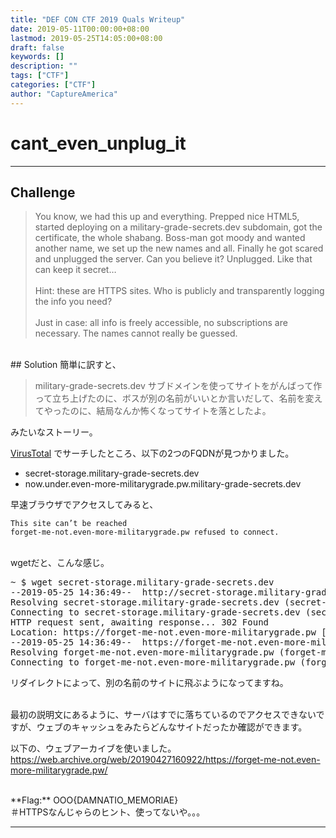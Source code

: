 ```yaml
---
title: "DEF CON CTF 2019 Quals Writeup"
date: 2019-05-11T00:00:00+08:00
lastmod: 2019-05-25T14:05:00+08:00
draft: false
keywords: []
description: ""
tags: ["CTF"]
categories: ["CTF"]
author: "CaptureAmerica"
---
```


# cant_even_unplug_it
- - -
## Challenge
> You know, we had this up and everything. Prepped nice HTML5, started deploying on a military-grade-secrets.dev subdomain, got the certificate, the whole shabang. Boss-man got moody and wanted another name, we set up the new names and all. Finally he got scared and unplugged the server. Can you believe it? Unplugged. Like that can keep it secret…
<br /><br />
> Hint: these are HTTPS sites. Who is publicly and transparently logging the info you need?
<br /><br />
> Just in case: all info is freely accessible, no subscriptions are necessary. The names cannot really be guessed. 

<br />
## Solution
簡単に訳すと、

> military-grade-secrets.dev サブドメインを使ってサイトをがんばって作って立ち上げたのに、ボスが別の名前がいいとか言いだして、名前を変えてやったのに、結局なんか怖くなってサイトを落としたよ。

みたいなストーリー。

[VirusTotal](https://www.virustotal.com/#/domain/military-grade-secrets.dev) でサーチしたところ、以下の2つのFQDNが見つかりました。

- secret-storage.military-grade-secrets.dev
- now.under.even-more-militarygrade.pw.military-grade-secrets.dev

早速ブラウザでアクセスしてみると、

`This site can’t be reached`
<br />
`forget-me-not.even-more-militarygrade.pw refused to connect.`


<br />
wgetだと、こんな感じ。
<pre>
~ $ wget secret-storage.military-grade-secrets.dev
--2019-05-25 14:36:49--  http://secret-storage.military-grade-secrets.dev/
Resolving secret-storage.military-grade-secrets.dev (secret-storage.military-grade-secrets.dev)... 172.217.24.115
Connecting to secret-storage.military-grade-secrets.dev (secret-storage.military-grade-secrets.dev)|172.217.24.115|:80... connected.
HTTP request sent, awaiting response... 302 Found
Location: https://forget-me-not.even-more-militarygrade.pw [following]
--2019-05-25 14:36:49--  https://forget-me-not.even-more-militarygrade.pw/
Resolving forget-me-not.even-more-militarygrade.pw (forget-me-not.even-more-militarygrade.pw)... 206.189.162.22
Connecting to forget-me-not.even-more-militarygrade.pw (forget-me-not.even-more-militarygrade.pw)|206.189.162.22|:443... failed: Connection refused.
</pre>

リダイレクトによって、別の名前のサイトに飛ぶようになってますね。
<br /><br />

最初の説明文にあるように、サーバはすでに落ちているのでアクセスできないですが、ウェブのキャッシュをみたらどんなサイトだったか確認ができます。


以下の、ウェブアーカイブを使いました。<br />
https://web.archive.org/web/20190427160922/https://forget-me-not.even-more-militarygrade.pw/

<br />
**Flag:** OOO{DAMNATIO_MEMORIAE}

<br />
＃HTTPSなんじゃらのヒント、使ってないや。。。

- - -
<br /><br />
<br /><br />